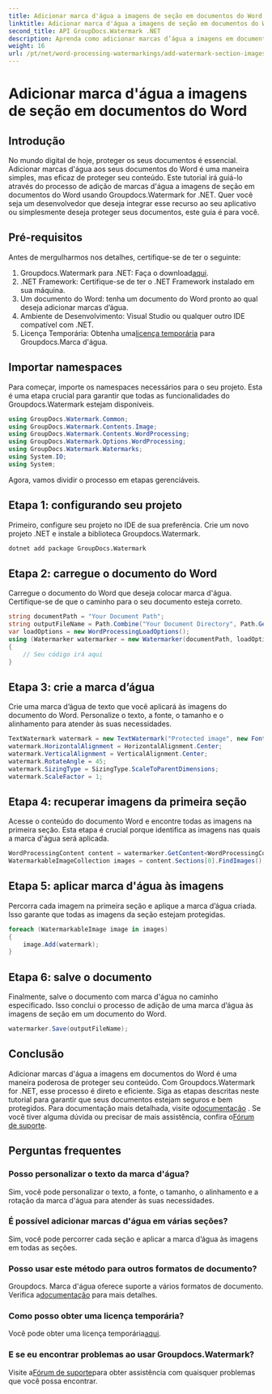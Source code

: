 ```yaml
---
title: Adicionar marca d'água a imagens de seção em documentos do Word
linktitle: Adicionar marca d'água a imagens de seção em documentos do Word
second_title: API GroupDocs.Watermark .NET
description: Aprenda como adicionar marcas d’água a imagens em documentos do Word usando Groupdocs. Siga nosso guia para proteção segura e profissional de documentos.
weight: 16
url: /pt/net/word-processing-watermarkings/add-watermark-section-images-word-docs/
---
```


# Adicionar marca d'água a imagens de seção em documentos do Word

## Introdução
No mundo digital de hoje, proteger os seus documentos é essencial. Adicionar marcas d'água aos seus documentos do Word é uma maneira simples, mas eficaz de proteger seu conteúdo. Este tutorial irá guiá-lo através do processo de adição de marcas d'água a imagens de seção em documentos do Word usando Groupdocs.Watermark for .NET. Quer você seja um desenvolvedor que deseja integrar esse recurso ao seu aplicativo ou simplesmente deseja proteger seus documentos, este guia é para você.
## Pré-requisitos
Antes de mergulharmos nos detalhes, certifique-se de ter o seguinte:
1.  Groupdocs.Watermark para .NET: Faça o download[aqui](https://releases.groupdocs.com/Watermark/net/).
2. .NET Framework: Certifique-se de ter o .NET Framework instalado em sua máquina.
3. Um documento do Word: tenha um documento do Word pronto ao qual deseja adicionar marcas d’água.
4. Ambiente de Desenvolvimento: Visual Studio ou qualquer outro IDE compatível com .NET.
5.  Licença Temporária: Obtenha uma[licença temporária](https://purchase.groupdocs.com/temporary-license/) para Groupdocs.Marca d'água.
## Importar namespaces
Para começar, importe os namespaces necessários para o seu projeto. Esta é uma etapa crucial para garantir que todas as funcionalidades do Groupdocs.Watermark estejam disponíveis.
```csharp
using GroupDocs.Watermark.Common;
using GroupDocs.Watermark.Contents.Image;
using GroupDocs.Watermark.Contents.WordProcessing;
using GroupDocs.Watermark.Options.WordProcessing;
using GroupDocs.Watermark.Watermarks;
using System.IO;
using System;
```
Agora, vamos dividir o processo em etapas gerenciáveis.
## Etapa 1: configurando seu projeto
Primeiro, configure seu projeto no IDE de sua preferência. Crie um novo projeto .NET e instale a biblioteca Groupdocs.Watermark.
```bash
dotnet add package GroupDocs.Watermark
```
## Etapa 2: carregue o documento do Word
Carregue o documento do Word que deseja colocar marca d'água. Certifique-se de que o caminho para o seu documento esteja correto.
```csharp
string documentPath = "Your Document Path";
string outputFileName = Path.Combine("Your Document Directory", Path.GetFileName(documentPath));
var loadOptions = new WordProcessingLoadOptions();
using (Watermarker watermarker = new Watermarker(documentPath, loadOptions))
{
    // Seu código irá aqui
}
```
## Etapa 3: crie a marca d’água
Crie uma marca d’água de texto que você aplicará às imagens do documento do Word. Personalize o texto, a fonte, o tamanho e o alinhamento para atender às suas necessidades.
```csharp
TextWatermark watermark = new TextWatermark("Protected image", new Font("Arial", 8));
watermark.HorizontalAlignment = HorizontalAlignment.Center;
watermark.VerticalAlignment = VerticalAlignment.Center;
watermark.RotateAngle = 45;
watermark.SizingType = SizingType.ScaleToParentDimensions;
watermark.ScaleFactor = 1;
```
## Etapa 4: recuperar imagens da primeira seção
Acesse o conteúdo do documento Word e encontre todas as imagens na primeira seção. Esta etapa é crucial porque identifica as imagens nas quais a marca d'água será aplicada.
```csharp
WordProcessingContent content = watermarker.GetContent<WordProcessingContent>();
WatermarkableImageCollection images = content.Sections[0].FindImages();
```
## Etapa 5: aplicar marca d'água às imagens
Percorra cada imagem na primeira seção e aplique a marca d’água criada. Isso garante que todas as imagens da seção estejam protegidas.
```csharp
foreach (WatermarkableImage image in images)
{
    image.Add(watermark);
}
```
## Etapa 6: salve o documento
Finalmente, salve o documento com marca d'água no caminho especificado. Isso conclui o processo de adição de uma marca d’água às imagens de seção em um documento do Word.
```csharp
watermarker.Save(outputFileName);
```
## Conclusão
Adicionar marcas d'água a imagens em documentos do Word é uma maneira poderosa de proteger seu conteúdo. Com Groupdocs.Watermark for .NET, esse processo é direto e eficiente. Siga as etapas descritas neste tutorial para garantir que seus documentos estejam seguros e bem protegidos.
 Para documentação mais detalhada, visite o[documentação](https://tutorials.groupdocs.com/Watermark/net/) . Se você tiver alguma dúvida ou precisar de mais assistência, confira o[Fórum de suporte](https://forum.groupdocs.com/c/watermark/19).
## Perguntas frequentes
### Posso personalizar o texto da marca d'água?
Sim, você pode personalizar o texto, a fonte, o tamanho, o alinhamento e a rotação da marca d'água para atender às suas necessidades.
### É possível adicionar marcas d'água em várias seções?
Sim, você pode percorrer cada seção e aplicar a marca d’água às imagens em todas as seções.
### Posso usar este método para outros formatos de documento?
 Groupdocs. Marca d'água oferece suporte a vários formatos de documento. Verifica a[documentação](https://tutorials.groupdocs.com/Watermark/net/) para mais detalhes.
### Como posso obter uma licença temporária?
 Você pode obter uma licença temporária[aqui](https://purchase.groupdocs.com/temporary-license/).
### E se eu encontrar problemas ao usar Groupdocs.Watermark?
 Visite a[Fórum de suporte](https://forum.groupdocs.com/c/watermark/19)para obter assistência com quaisquer problemas que você possa encontrar.